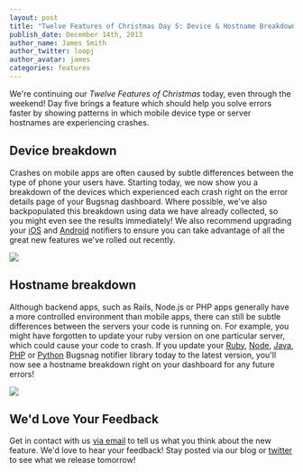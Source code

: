 ```yaml
---
layout: post
title: "Twelve Features of Christmas Day 5: Device & Hostname Breakdowns"
publish_date: December 14th, 2013
author_name: James Smith
author_twitter: loopj
author_avatar: james
categories: features
---
```


We're continuing our *Twelve Features of Christmas* today, even through the weekend! Day five brings a feature which should help you solve errors faster by showing patterns in which mobile device type or server hostnames are experiencing crashes.


## Device breakdown

Crashes on mobile apps are often caused by subtle differences between the type of phone your users have. Starting today, we now show you a breakdown of the devices which experienced each crash right on the error details page of your Bugsnag dashboard. Where possible, we've also backpopulated this breakdown using data we have already collected, so you might even see the results immediately! We also recommend upgrading your [iOS](https://docs.bugsnag.com/platforms/ios/) and [Android](https://docs.bugsnag.com/platforms/android/sdk/) notifiers to ensure you can take advantage of all the great new features we've rolled out recently.

![](/img/posts/device-breakdown.png)


## Hostname breakdown

Although backend apps, such as Rails, Node.js or PHP apps generally have a more controlled environment than mobile apps, there can still be subtle differences between the servers your code is running on. For example, you might have forgotten to update your ruby version on one particular server, which could cause your code to crash. If you update your [Ruby](https://docs.bugsnag.com/platforms/ruby/), [Node](https://docs.bugsnag.com/platforms/nodejs/), [Java](https://docs.bugsnag.com/platforms/java/), [PHP](https://docs.bugsnag.com/platforms/php/) or [Python](https://docs.bugsnag.com/platforms/python/) Bugsnag notifier library today to the latest version, you'll now see a hostname breakdown right on your dashboard for any future errors!

![](/img/posts/hostname-breakdown.png)


## We'd Love Your Feedback

Get in contact with us [via email](mailto:support@bugsnag.com) to tell us what you think about the new feature. We'd love to hear your feedback! Stay posted via our blog or [twitter](https://twitter.com/bugsnag) to see what we release tomorrow!
